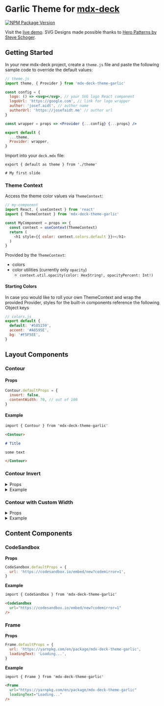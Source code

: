 # Garlic Theme for [mdx-deck](https://github.com/jxnblk/mdx-deck)

[![NPM Package Version](https://img.shields.io/npm/v/mdx-deck-theme-garlic.svg?style=flat-square)](https://www.npmjs.com/package/mdx-deck-theme-garlic)

Visit the [live demo](https://mdx-deck-theme-garlic.josefaidt.now.sh). SVG Designs made possible thanks to [Hero Patterns by Steve Schoger](https://www.heropatterns.com/).

## Getting Started

In your new mdx-deck project, create a `theme.js` file and paste the following sample code to override the default values:

```jsx
// theme.js
import theme, { Provider } from 'mdx-deck-theme-garlic'

const config = {
  logo: () => <svg></svg>, // your SVG logo React component
  logoUrl: 'https://google.com', // link for logo wrapper
  author: 'josef.aidt', // author name
  authorUrl: 'https://josefaidt.me' // author url
}

const wrapper = props => <Provider {...config} {...props} />

export default {
  ...theme,
  Provider: wrapper,
}
```

Import into your `deck.mdx` file:

```mdx
export { default as theme } from './theme'

# My first slide
```

### Theme Context

Access the theme color values via `ThemeContext`:

```js
// my-component
import React, { useContext } from 'react'
import { ThemeContext } from 'mdx-deck-theme-garlic'

const MyComponent = props => {
  const context = useContext(ThemeContext)
  return (
    <h1 style={{ color: context.colors.default }}></h1>
  )
}
```

Provided by the `ThemeContext`:

- colors
- color utilities (currently only `opacity`)
  - `context.util.opacity(color: HexString!, opacityPercent: Int!)`

#### Starting Colors

In case you would like to roll your own ThemeContext and wrap the provided Provider, styles for the built-in components reference the following Object keys

```js
// colors.js
export default {
  default: '#585159',
  accent: '#A8595E',
  bg: '#F5F5EE',
}
```

## Layout Components

### Contour

#### Props

```js
Contour.defaultProps = {
  invert: false,
  contentWidth: 70, // out of 100
}
```

#### Example

```markdown
import { Contour } from 'mdx-deck-theme-garlic'

<Contour>

# Title

some text

</Contour>
```

### Contour Invert

<details>
<summary>Props</summary>

```js
Contour.props = {
  invert: true,
  contentWidth: 70, // default
}
```

</details>

<details>
<summary>Example</summary>

```markdown
import { Contour } from 'mdx-deck-theme-garlic'

<Contour invert>

# Title

some text

</Contour>
```

</details>

### Contour with Custom Width

<details>
<summary>Props</summary>

```js
Contour.props = {
  invert: false, // default
  contentWidth: 90,
}
```

</details>

<details>
<summary>Example</summary>

```markdown
import { Contour } from 'mdx-deck-theme-garlic'

<Contour contentWidth={90}>

# Title

some text

</Contour>
```

</details>

## Content Components

### CodeSandbox

**Props**

```js
CodeSandbox.defaultProps = {
  url: 'https://codesandbox.io/embed/new?codemirror=1',
}
```

**Example**

```markdown
import { CodeSandbox } from 'mdx-deck-theme-garlic'

<CodeSandbox
  url="https://codesandbox.io/embed/new?codemirror=1"
/>
```

### Frame

**Props**

```js
Frame.defaultProps = {
  url: 'https://yarnpkg.com/en/package/mdx-deck-theme-garlic',
  loadingText: 'Loading...',
}
```

**Example**

```markdown
import { Frame } from 'mdx-deck-theme-garlic'

<Frame
  url="https://yarnpkg.com/en/package/mdx-deck-theme-garlic"
  loadingText="Loading..."
/>
```